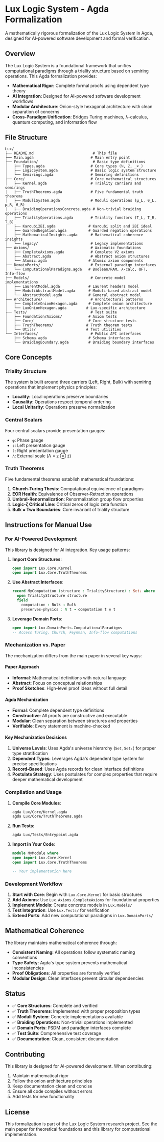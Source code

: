 # Lux Logic System - Agda Formalization

A mathematically rigorous formalization of the Lux Logic System in Agda, designed for AI-powered software development and formal verification.

## Overview

The Lux Logic System is a foundational framework that unifies computational paradigms through a triality structure based on semiring operations. This Agda formalization provides:

- **Mathematical Rigor**: Complete formal proofs using dependent type theory
- **AI Integration**: Designed for AI-powered software development workflows
- **Modular Architecture**: Onion-style hexagonal architecture with clean separation of concerns
- **Cross-Paradigm Unification**: Bridges Turing machines, λ-calculus, quantum computing, and information flow

## File Structure

```
Lux/
├── README.md                           # This file
├── Main.agda                          # Main entry point
├── Foundation/                         # Basic type definitions
│   ├── Types.agda                     # Core types (ℕ, ℤ, _×_)
│   ├── LogicSystem.agda               # Basic logic system structure
│   └── Semirings.agda                 # Semiring definitions
├── Core/                              # Core mathematical structures
│   ├── Kernel.agda                    # Triality carriers and semirings
│   ├── TruthTheorems.agda             # Five fundamental truth theorems
│   ├── ModuliSystem.agda              # Moduli operations (μ_L, θ_L, μ_R, θ_R)
│   ├── BraidingOperationsConcrete.agda # Non-trivial braiding operations
│   ├── TrialityOperations.agda        # Triality functors (T_L, T_R, T_B)
│   ├── Karoubi2BI.agda               # Karoubi split and 2BI ideal
│   ├── GuardedNegation.agda          # Guarded negation operations
│   ├── MathematicalInsights.agda      # Mathematical coherence insights
│   └── legacy/                        # Legacy implementations
├── Axioms/                            # Axiomatic foundations
│   ├── CompleteAxioms.agda            # Complete V2 axioms
│   ├── Abstract.agda                  # Abstract axiom structures
│   └── Atomic.agda                   # Atomic axiom components
├── DomainPorts/                       # External paradigm interfaces
│   └── ComputationalParadigms.agda   # Boolean/RAM, λ-calc, QFT, Info-flow
├── Models/                            # Concrete model implementations
│   ├── LaurentModel.agda             # Laurent headers model
│   ├── ModuliAbstractModel.agda      # Moduli-based abstract model
│   └── AbstractModel.agda            # General abstract model
├── Architecture/                      # Architectural patterns
│   ├── CompleteOnionHexagon.agda     # Complete onion architecture
│   └── LuxOnionHexagon.agda         # Lux-specific architecture
├── Tests/                             # Test suite
│   ├── Foundation/Axioms/            # Axiom tests
│   ├── Core/                         # Core structure tests
│   ├── TruthTheorems/               # Truth theorem tests
│   └── Utils/                       # Test utilities
└── Interfaces/                        # Public API interfaces
    ├── Schema.agda                   # Schema interfaces
    └── BraidingBoundary.agda         # Braiding boundary interfaces
```

## Core Concepts

### Triality Structure
The system is built around three carriers (Left, Right, Bulk) with semiring operations that implement physics principles:
- **Locality**: Local operations preserve boundaries
- **Causality**: Operations respect temporal ordering
- **Local Unitarity**: Operations preserve normalization

### Central Scalars
Four central scalars provide presentation gauges:
- `φ`: Phase gauge
- `z`: Left presentation gauge  
- `z̄`: Right presentation gauge
- `Λ`: External scale (Λ = z ⊗ z̄)

### Truth Theorems
Five fundamental theorems establish mathematical foundations:
1. **Church-Turing Thesis**: Computational equivalence of paradigms
2. **EOR Health**: Equivalence of Observer-Retraction operations
3. **Umbral-Renormalization**: Renormalization group flow properties
4. **Logic-ζ Critical Line**: Critical zeros of logic zeta function
5. **Bulk = Two Boundaries**: Core invariant of triality structure

## Instructions for Manual Use

### For AI-Powered Development

This library is designed for AI integration. Key usage patterns:

1. **Import Core Structures**:
   ```agda
   open import Lux.Core.Kernel
   open import Lux.Core.TruthTheorems
   ```

2. **Use Abstract Interfaces**:
   ```agda
   record MyComputation (structure : TrialityStructure) : Set₁ where
     open TrialityStructure structure
     field
       computation : Bulk → Bulk
       preserves-physics : ∀ t → computation t ≡ t
   ```

3. **Leverage Domain Ports**:
   ```agda
   open import Lux.DomainPorts.ComputationalParadigms
   -- Access Turing, Church, Feynman, Info-flow computations
   ```

### Mechanization vs. Paper

The mechanization differs from the main paper in several key ways:

#### Paper Approach
- **Informal**: Mathematical definitions with natural language
- **Abstract**: Focus on conceptual relationships
- **Proof Sketches**: High-level proof ideas without full detail

#### Agda Mechanization
- **Formal**: Complete dependent type definitions
- **Constructive**: All proofs are constructive and executable
- **Modular**: Clean separation between structures and properties
- **Verifiable**: Every statement is machine-checked

#### Key Mechanization Decisions

1. **Universe Levels**: Uses Agda's universe hierarchy (`Set`, `Set₁`) for proper type stratification
2. **Dependent Types**: Leverages Agda's dependent type system for precise specifications
3. **Record-Based**: Uses Agda records for clean interface definitions
4. **Postulate Strategy**: Uses postulates for complex properties that require deeper mathematical development

### Compilation and Usage

1. **Compile Core Modules**:
   ```bash
   agda Lux/Core/Kernel.agda
   agda Lux/Core/TruthTheorems.agda
   ```

2. **Run Tests**:
   ```bash
   agda Lux/Tests/Entrypoint.agda
   ```

3. **Import in Your Code**:
   ```agda
   module MyModule where
   open import Lux.Core.Kernel
   open import Lux.Core.TruthTheorems
   
   -- Your implementation here
   ```

### Development Workflow

1. **Start with Core**: Begin with `Lux.Core.Kernel` for basic structures
2. **Add Axioms**: Use `Lux.Axioms.CompleteAxioms` for foundational properties
3. **Implement Models**: Create concrete models in `Lux.Models/`
4. **Test Integration**: Use `Lux.Tests/` for verification
5. **Extend Ports**: Add new computational paradigms in `Lux.DomainPorts/`

## Mathematical Coherence

The library maintains mathematical coherence through:

- **Consistent Naming**: All operations follow systematic naming conventions
- **Type Safety**: Agda's type system prevents mathematical inconsistencies
- **Proof Obligations**: All properties are formally verified
- **Modular Design**: Clean interfaces prevent circular dependencies

## Status

- ✅ **Core Structures**: Complete and verified
- ✅ **Truth Theorems**: Implemented with proper proposition types
- ✅ **Moduli System**: Concrete implementations available
- ✅ **Braiding Operations**: Non-trivial operations implemented
- ✅ **Domain Ports**: PSDM and paradigm interfaces complete
- ✅ **Test Suite**: Comprehensive test coverage
- ✅ **Documentation**: Clean, consistent documentation

## Contributing

This library is designed for AI-powered development. When contributing:

1. Maintain mathematical rigor
2. Follow the onion architecture principles
3. Keep documentation clean and concise
4. Ensure all code compiles without errors
5. Add tests for new functionality

## License

This formalization is part of the Lux Logic System research project. See the main paper for theoretical foundations and this library for computational implementation.